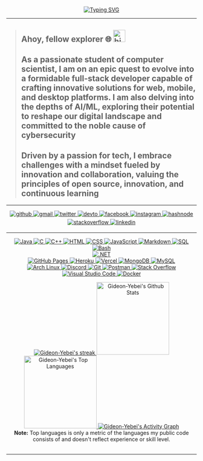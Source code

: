 <!-- markdownlint-disable MD033 -->
# 

<!--<a href="https://github.com/Gideon-Yebei/Portfolio-Variants">
      <img
      src="https://readme-typing-svg.demolab.com?font=Fira+Code&weight=900&size=30&pause=8000&color=869750&repeat=false&center=true&vCenter=false&random=true&width=435&lines=Just+Creating+.+.+." alt="Typing SVG"
      />
   </a>-->

<div align="center"">
   <a href="https://git.io/typing-svg">
      <img
      src="https://readme-typing-svg.demolab.com?font=Fira+Code&weight=900&size=30&pause=8000&color=869750&center=true&vCenter=true&random=true&width=435&lines=LinuXpert;Software+Engineer;" alt="Typing SVG"
      />
   </a>
</div>

---

> ## Ahoy, fellow explorer 🌐 <img src="https://github.com/blackcater/blackcater/raw/main/images/Hi.gif" height="32" alt="hi"/>
>
> ## As a passionate student of computer scientist, I am on an epic quest to evolve into a formidable full-stack developer capable of crafting innovative solutions for web, mobile, and desktop platforms. I am also delving into the depths of AI/ML, exploring their potential to reshape our digital landscape and committed to the noble cause of cybersecurity
>
> ## Driven by a passion for tech, I embrace challenges with a mindset fueled by innovation and collaboration, valuing the principles of open source, innovation, and continuous learning

---

<!-- <h2 align="center">: : Let's 📬 Get In Touch ✉️ Reach Out : :</h2>-->

<div align="center">
   <a href="https://github.com/Gideon-Yebei" target="_blank">
      <img
      src=https://img.shields.io/badge/github-%2324292e.svg?&style=for-the-badge&logo=github&logoColor=black
      alt=github style="margin-bottom: 5px;" />
   </a>
   <a href="mailto:hk-axl-coder@proton.me" target="_blank">
        <img
        src=https://img.shields.io/badge/gmail-%2324292e.svg?&style=for-the-badge&logo=gmail logoColor=red
        alt=gmail style="margin-bottom: 5px;" />
    </a>
    <a href="https://twitter.com/GideonYebei" target="_blank">
        <img
        src=https://img.shields.io/badge/twitter-%2300acee.svg?&style=for-the-badge&logo=twitter&logoColor=lightgrey
        alt=twitter style="margin-bottom: 5px;" />
    </a>
    <a href="https://dev.to/HK-AXL-CODER" target="_blank">
        <img
        src=https://img.shields.io/badge/dev.to-%2308090A.svg?&style=for-the-badge&logo=dev.to&logoColor=white
        alt=devto style="margin-bottom: 5px;" />
    </a>
    <a href="https://m.facebook.com/profile.php/?id=100088037815575" target="_blank">
        <img
        src=https://img.shields.io/badge/facebook-%232E87FB.svg?&style=for-the-badge&logo=facebook&logoColor=white
        alt=facebook style="margin-bottom: 5px;" />
    </a>
    <a href="https://www.instagram.com/calcare_spellbound/" target="_blank">
        <img
        src=https://img.shields.io/badge/instagram-%23000000.svg?&style=for-the-badge&logo=instagram&logoColor=green
        alt=instagram style="margin-bottom: 5px;" />
    </a>
    <a href="https://hashnode.com/@ZenithNova" target="_blank">
        <img
        src=https://img.shields.io/badge/hashnode-%232962FF.svg?&style=for-the-badge&logo=hashnode&logoColor=white
        alt=hashnode style="margin-bottom: 5px;" />
    </a>
    <a href="https://stackoverflow.com/users/HK-AXL-CODER" target="_blank">
        <img
        src=https://img.shields.io/badge/stackoverflow-%23F28032.svg?&style=for-the-badge&logo=stackoverflow&logoColor=white
        alt=stackoverflow style="margin-bottom: 5px;" />
    </a>
    <a href="https://linkedin.com/in/gideon-yebei" target="_blank">
        <img
        src=https://img.shields.io/badge/linkedin-%231E77B5.svg?&style=for-the-badge&logo=linkedin&logoColor=blue
        alt=linkedin style="margin-bottom: 5px;" />
    </a>
</div>

---

  <!-- Some badges are from https://github.com/Ileriayo/markdown-badges -->
  <div align="center">
        <!--<h3>👨‍💻 Programming and Markup Languages</h3>-->
        <a href="https://github.com/search?q=user%3ADenverCoder1+language%3Ajava">
                <img alt="Java"
                src="https://custom-icon-badges.demolab.com/badge/Java-007396.svg?logo=java&logoColor=white">
        </a>
        <a href="https://github.com/search?q=user%3ADenverCoder1+language%3Ac">
                 <img alt="C"
                 src="https://custom-icon-badges.demolab.com/badge/C-03599C.svg?logo=c-in-hexagon&logoColor=white">
        </a>
        <a href="https://github.com/search?q=user%3ADenverCoder1+language%3Acpp">
                <img alt="C++"
                src="https://custom-icon-badges.demolab.com/badge/C++-9C033A.svg?logo=cpp2&logoColor=white">
        </a>
        <!-- <a href="https://github.com/search?q=user%3ADenverCoder1+language%3Acsharp">
                <img alt="C#"
                src="https://custom-icon-badges.demolab.com/badge/C%23-68217A.svg?logo=cs2&logoColor=white">
        </a> -->
        <a href="https://github.com/search?q=user%3ADenverCoder1+language%3Ahtml">
                <img alt="HTML"
                src="https://img.shields.io/badge/HTML-E34F26.svg?logo=html5&logoColor=white">
        </a>
        <a href="https://github.com/search?q=user%3ADenverCoder1+language%3Acss">
                <img alt="CSS"
                src="https://img.shields.io/badge/CSS-1572B6.svg?logo=css3&logoColor=white">
        </a>
        <a href="https://github.com/search?q=user%3ADenverCoder1+language%3Ajavascript">
                <img alt="JavaScript"
                src="https://img.shields.io/badge/JavaScript-F7DF1E.svg?logo=javascript&logoColor=black">
        </a>
        <a href="https://github.com/search?q=user%3ADenverCoder1+language%3Amarkdown">
                <img alt="Markdown"
                src="https://img.shields.io/badge/Markdown-000000.svg?logo=markdown&logoColor=white">
        </a>
        <a href="https://github.com/search?q=user%3ADenverCoder1+language%3Asql">
                <img alt="SQL"
                src="https://custom-icon-badges.demolab.com/badge/SQL-025E8C.svg?logo=database&logoColor=white">
        </a>
        <a href="https://github.com/search?q=user%3ADenverCoder1+language%3Abash">
                <img alt="Bash"
                src="https://img.shields.io/badge/Bash-121011.svg?logo=gnu-bash&logoColor=white">
        </a>
  </div>

  <div align="center">
        <!--<h3>🧰 Frameworks and Libraries</h3>-->
        <a href="#">
                <img
                        alt=".NET"
                        src="https://img.shields.io/badge/NET-5C2D91?logo=.net&logoColor=white"
                />
        </a>
  </div>

  <div align="center">
        <!--<h3>🗄️ Databases and Cloud Hosting</h3>-->
        <a href="#">
                <img
                        alt="GitHub Pages"
                        src="https://img.shields.io/badge/GitHub%20Pages-327FC7.svg?logo=github&logoColor=white"
                />
        </a>
        <a href="#">
                <img
                        alt="Heroku"
                        src="https://img.shields.io/badge/Heroku-430098.svg?logo=heroku&logoColor=white"
                />
        </a>
        <a href="#">
                <img
                        alt="Vercel"
                        src="https://img.shields.io/badge/Vercel-000000.svg?logo=vercel&logoColor=white"
                />
        </a>
        <a href="#">
                <img
                        alt="MongoDB"
                        src ="https://img.shields.io/badge/MongoDB-4ea94b.svg?logo=mongodb&logoColor=white"
                />
        </a>
        <a href="#">
                <img
                        alt="MySQL"
                        src="https://img.shields.io/badge/MySQL-00f.svg?logo=mysql&logoColor=white"
                />
        </a>
  </div>

  <div align="center">
        <!--<h3>💻 Software and Tools</h3>-->
        <a href="#">
                <img
                        alt="Arch Linux"
                        src="https://img.shields.io/badge/Arch%20Linux-1793D1.svg?logo=arch-linux&logoColor=white"
                />
                <img
                        alt="Discord"
                        src="https://img.shields.io/badge/-Discord-5865F2.svg?logo=discord&logoColor=white"
                />
                <img
                        alt="Git"
                        src="https://img.shields.io/badge/Git-F05033.svg?logo=git&logoColor=white"
                />
                <img
                        alt="Postman"
                        src="https://img.shields.io/badge/Postman-FF6C37?logo=postman&logoColor=white"
                />
                <img
                        alt="Stack Overflow"
                        src="https://img.shields.io/badge/-Stack%20Overflow-FE7A16?logo=stack-overflow&logoColor=white"
                />
                <img
                        alt="Visual Studio Code"
                        src="https://img.shields.io/badge/Visual%20Studio%20Code-0078d7.svg?logo=visual-studio-code&logoColor=white"
                />
               <img
                        alt="Docker"
                        src="https://img.shields.io/badge/Docker-0078d7.svg?logo=Docker&logoColor=white"
                />
        </a>
  </div>

> <!--<h2 align="center">: : 💻 GitHub Profile Stats : :</h2>-->

<div align="center">
        <!-- GitHub Readme Streak Stats - https://github.com/DenverCoder1/github-readme-streak-stats -->
        <a href="https://github.com/DenverCoder1/github-readme-streak-stats">
                <!-- Use https://streak-stats.demolab.com or self-host with your own Vercel app - visit https://git.io/streak-stats for instructions -->
                <img
                        title="🔥 Get streak stats for your profile at git.io/streak-stats"
                        alt="Gideon-Yebei's streak"
                        src="https://github-readme-streak-stats-9m8ugfa77-denvercoder1.vercel.app/?user=Gideon-Yebei&theme=monokai-metallian&hide_border=true"
                />
                <!-- https://github.com/anuraghazra/github-readme-stats -->
                <!-- <a href="https://github.com/anuraghazra/github-readme-stats"> -->
                <img
                        alt="Gideon-Yebei's Github Stats"
                        src="https://denvercoder1-github-readme-stats.vercel.app/api/?username=Gideon-Yebei&show_icons=true&include_all_commits=true&count_private=true&theme=react&hide_border=true&bg_color=1F222E&title_color=F85D7F&icon_color=F8D866"
                        height="192px"
                />
                <!-- <a href="https://github.com/anuraghazra/github-readme-stats"> -->
                <img
                        alt="Gideon-Yebei's Top Languages"
                        src="https://denvercoder1-github-readme-stats.vercel.app/api/top-langs/?username=Gideon-Yebei&langs_count=8&layout=compact&theme=react&hide_border=true&bg_color=1F222E&title_color=F85D7F&icon_color=F8D866&hide=Jupyter%20Notebook,Roff"
                        height="192px"
                />
                <!-- https://github.com/ashutosh00710/github-readme-activity-graph -->
                <img
                        alt="Gideon-Yebei's Activity Graph"
                        src="https://github-readme-activity-graph.vercel.app/graph/?username=Gideon-Yebei&bg_color=1F222E&color=F8D866&line=F85D7F&point=FFFFFF&hide_border=true"
                />
        </a>
 <br/>
 <b>Note:</b> Top languages is only a metric of the languages my public code consists of and doesn't reflect experience or skill level.
</div>

<!--## MY :🏆: TROPHIES-->
<!--https://github.com/ryo-ma/github-profile-trophy-->
<br/>
<div align="center">
        <img src="https://github-profile-trophy.vercel.app/?username=Gideon-Yebei&no-bg=true&no-frame=true"alt=""/>
</div>

---

<div align="center">
        <img src="https://komarev.com/ghpvc/?username=Gideon-Yebei&color=0E9C47&style=for-the-badge"alt=""/>
        <img src="https://custom-icon-badges.demolab.com/badge/dynamic/json?logo=star&color=55960c&labelColor=488207&label=Stars&style=for-the-badge&query=%24.stars&url=https://api.github-star-counter.workers.dev/user/Gideon-Yebei"alt=""/>
        <img src="https://custom-icon-badges.demolab.com/github/followers/Gideon-Yebei?color=236ad3&labelColor=1155ba&style=for-the-badge&logo=person-add&label=Follow&logoColor=white"alt=""/>
</div>

<!-- <div align="right">
    <img src="https://raw.githubusercontent.com/trinib/trinib/a5f17399d881c5651a89bfe4a621014b08346cf0/images/marquee.svg" alt=""/>
</div> -->

<!-- markdownlint-enable MD033 -->
